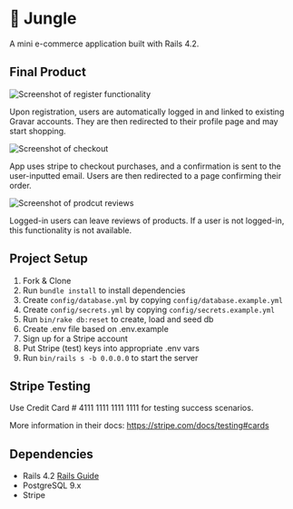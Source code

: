 # :monkey: Jungle

A mini e-commerce application built with Rails 4.2.

## Final Product

![Screenshot of register functionality](https://github.com/racheldallaire/jungle-rails/blob/master/docs/register.gif)

Upon registration, users are automatically logged in and linked to existing Gravar accounts. They are then redirected to their profile page and may start shopping.

![Screenshot of checkout](https://github.com/racheldallaire/jungle-rails/blob/master/docs/checkout.gif)

App uses stripe to checkout purchases, and a confirmation is sent to the user-inputted email. Users are then redirected to a page confirming their order.

![Screenshot of prodcut reviews](https://github.com/racheldallaire/jungle-rails/blob/master/docs/review.gif)

Logged-in users can leave reviews of products. If a user is not logged-in, this functionality is not available.

## Project Setup

1. Fork & Clone
2. Run `bundle install` to install dependencies
3. Create `config/database.yml` by copying `config/database.example.yml`
4. Create `config/secrets.yml` by copying `config/secrets.example.yml`
5. Run `bin/rake db:reset` to create, load and seed db
6. Create .env file based on .env.example
7. Sign up for a Stripe account
8. Put Stripe (test) keys into appropriate .env vars
9. Run `bin/rails s -b 0.0.0.0` to start the server

## Stripe Testing

Use Credit Card # 4111 1111 1111 1111 for testing success scenarios.

More information in their docs: <https://stripe.com/docs/testing#cards>

## Dependencies

* Rails 4.2 [Rails Guide](http://guides.rubyonrails.org/v4.2/)
* PostgreSQL 9.x
* Stripe
